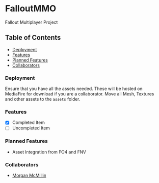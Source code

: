 # FalloutMMO
Fallout Multiplayer Project

## Table of Contents
+ [Deployment](#deployment)
+ [Features](#features)
+ [Planned Features](#planned-features)
+ [Collaborators](#collaborators)

### Deployment
Ensure that you have all the assets needed. These will be hosted on MediaFire for download if you are a collaborator. Move all Mesh, Textures and other assets to the `assets` folder.

### Features
- [x] Completed Item
- [ ] Uncompleted Item

### Planned Features
- Asset Integration from FO4 and FNV

### Collaborators
- [Morgan McMillin](https://github.com/CalhounDog)
